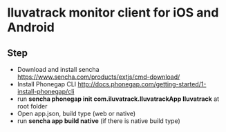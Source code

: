 # Iluvatrack monitor client for iOS and Android

## Step
- Download and install sencha https://www.sencha.com/products/extjs/cmd-download/
- Install Phonegap CLI http://docs.phonegap.com/getting-started/1-install-phonegap/cli
- run **sencha phonegap init com.iluvatrack.IluvatrackApp Iluvatrack** at root folder
- Open app.json, build type (web or native)
- run **sencha app build native** (if there is native build type)
